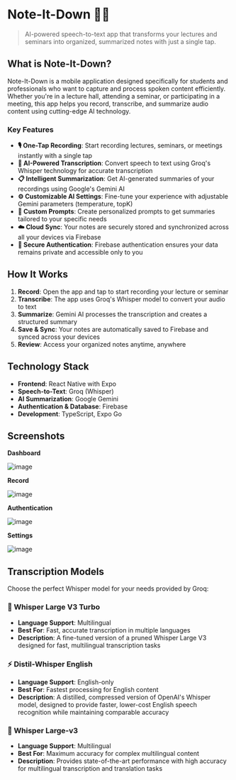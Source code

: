 # Note-It-Down 📝🎤

> AI-powered speech-to-text app that transforms your lectures and seminars into organized, summarized notes with just a single tap.

## What is Note-It-Down?

Note-It-Down is a mobile application designed specifically for students and professionals who want to capture and process spoken content efficiently. Whether you're in a lecture hall, attending a seminar, or participating in a meeting, this app helps you record, transcribe, and summarize audio content using cutting-edge AI technology.

### Key Features

- **🎙️ One-Tap Recording**: Start recording lectures, seminars, or meetings instantly with a single tap
- **🤖 AI-Powered Transcription**: Convert speech to text using Groq's Whisper technology for accurate transcription
- **📋 Intelligent Summarization**: Get AI-generated summaries of your recordings using Google's Gemini AI
- **⚙️ Customizable AI Settings**: Fine-tune your experience with adjustable Gemini parameters (temperature, topK)
- **💬 Custom Prompts**: Create personalized prompts to get summaries tailored to your specific needs
- **☁️ Cloud Sync**: Your notes are securely stored and synchronized across all your devices via Firebase
- **🔐 Secure Authentication**: Firebase authentication ensures your data remains private and accessible only to you

## How It Works

1. **Record**: Open the app and tap to start recording your lecture or seminar
2. **Transcribe**: The app uses Groq's Whisper model to convert your audio to text
3. **Summarize**: Gemini AI processes the transcription and creates a structured summary
4. **Save & Sync**: Your notes are automatically saved to Firebase and synced across your devices
5. **Review**: Access your organized notes anytime, anywhere

## Technology Stack

- **Frontend**: React Native with Expo
- **Speech-to-Text**: Groq (Whisper)
- **AI Summarization**: Google Gemini
- **Authentication & Database**: Firebase
- **Development**: TypeScript, Expo Go

## Screenshots

**Dashboard**

![image](https://github.com/user-attachments/assets/e311c118-abea-4dc1-b105-e054dd3a5396)

**Record**

![image](https://github.com/user-attachments/assets/1efb5d7d-fde0-4b39-b886-b83cd9e22987)

**Authentication**

![image](https://github.com/user-attachments/assets/48222535-08fb-4520-9a84-e0eac35792f3)

**Settings**

![image](https://github.com/user-attachments/assets/44fdc9e6-0255-4b7d-bc12-452a49afc096)

## Transcription Models

Choose the perfect Whisper model for your needs provided by Groq:

### 🚀 Whisper Large V3 Turbo
- **Language Support**: Multilingual
- **Best For**: Fast, accurate transcription in multiple languages
- **Description**: A fine-tuned version of a pruned Whisper Large V3 designed for fast, multilingual transcription tasks

### ⚡ Distil-Whisper English
- **Language Support**: English-only
- **Best For**: Fastest processing for English content
- **Description**: A distilled, compressed version of OpenAI's Whisper model, designed to provide faster, lower-cost English speech recognition while maintaining comparable accuracy

### 🎯 Whisper Large-v3
- **Language Support**: Multilingual
- **Best For**: Maximum accuracy for complex multilingual content
- **Description**: Provides state-of-the-art performance with high accuracy for multilingual transcription and translation tasks
